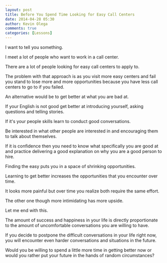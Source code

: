 ```yaml
---
layout: post
title: Before You Spend Time Looking for Easy Call Centers
date: 2014-04-28 05:30
author: Kevin Olega
comments: true
categories: [Lessons]
---
```

I want to tell you something.

I meet a lot of people who want to work in a call center. 

There are a lot of people looking for easy call centers to apply to. 

The problem with that approach is as you visit more easy centers and fail you stand to lose more and more opportunities because you have less call centers to go to if you failed.

An alternative would be to get better at what you are bad at.

If your English is not good get better at introducing yourself, asking questions and telling stories.

If it's your people skills learn to conduct good conversations. 

Be interested in what other people are interested in and encouraging them to talk about themselves.

If it is confidence then you need to know what specifically you are good at and practice delivering a good explanation on why you are a good person to hire.

Finding the easy puts you in a space of shrinking opportunities. 

Learning to get better increases the opportunities that you encounter over time.

It looks more painful but over time you realize both require the same effort. 

The other one though more intimidating has more upside.

Let me end with this.

The amount of success and happiness in your life is directly proportionate to the amount of uncomfortable conversations you are willing to have. 

If you decide to postpone the difficult conversations in your life right now, you will encounter even harder conversations and situations in the future.

Would you be willing to spend a little more time in getting better now or would you rather put your future in the hands of random circumstances?
